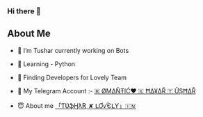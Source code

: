 ### Hi there 👋


## About Me
- 🔭 I’m Tushar currently working on Bots
- 🌱 Learning - Python 
- 👯 Finding Developers for Lovely Team
- 🤔 My Telegram Account :- [🇷 ØΜΔŇŦIĆ❤️ 🇸 ĦΔ¥ΔŘ 🇹 ỮŞĦΔŘ](t.me/Tushar204)

- 😇 About me [「ƬƲֆӇƛƦ ✘ ԼƠꪜЄԼƳ」🇮🇳](t.me/ABOUTVEDMAT)

